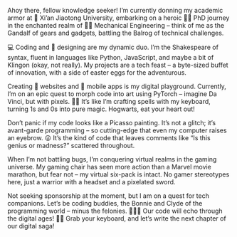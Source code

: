 Ahoy there, fellow knowledge seeker! I’m currently donning my academic armor at 🏫 Xi’an Jiaotong University, embarking on a heroic 👨‍🎓 PhD journey in the enchanted realm of 👨‍🔧 Mechanical Engineering – think of me as the Gandalf of gears and gadgets, battling the Balrog of technical challenges.

💻 Coding and 📐 designing are my dynamic duo. I’m the Shakespeare of syntax, fluent in languages like Python, JavaScript, and maybe a bit of Klingon (okay, not really). My projects are a tech feast – a byte-sized buffet of innovation, with a side of easter eggs for the adventurous.

Creating 📰 websites and 📱 mobile apps is my digital playground. Currently, I’m on an epic quest to morph code into art using PyTorch – imagine Da Vinci, but with pixels. 🎨✨ It’s like I’m crafting spells with my keyboard, turning 1s and 0s into pure magic. Hogwarts, eat your heart out!

Don’t panic if my code looks like a Picasso painting. It’s not a glitch; it’s avant-garde programming – so cutting-edge that even my computer raises an eyebrow. 😜 It’s the kind of code that leaves comments like “Is this genius or madness?” scattered throughout.

When I’m not battling bugs, I’m conquering virtual realms in the gaming universe. My gaming chair has seen more action than a Marvel movie marathon, but fear not – my virtual six-pack is intact. No gamer stereotypes here, just a warrior with a headset and a pixelated sword.

Not seeking sponsorship at the moment, but I am on a quest for tech companions. Let’s be coding buddies, the Bonnie and Clyde of the programming world – minus the felonies. 🚀👩‍💻 Our code will echo through the digital ages! 💾🌌 Grab your keyboard, and let’s write the next chapter of our digital saga!
